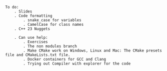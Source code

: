 	To do: 
        . Slides
		. Code formatting
			. snake_case for variables
			. CamelCase for class names
		. C++ 23 Nuggets

		. Can use help: 
			. Exercises
			. The non modules branch
			. Make CMake work on Windows, Linux and Mac: The CMake presets file and CMakeLists.txt file.
			. Docker containers for GCC and Clang
			. Trying out Compiler with explorer for the code